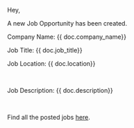 Hey,

A new Job Opportunity has been created. 

<p>Company Name: {{ doc.company_name}}</p>
<p>Job Title: {{ doc.job_title}}</p>
<p>Job Location: {{ doc.location}}</p><br>
<p>Job Description: {{ doc.description}}</p><br>

<p>Find all the posted jobs  <a href="{{ dontmanage.utils.get_url() }}/app/job-opportunity">here</a>.</p><br>
